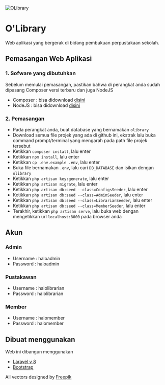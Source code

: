 ![OLibrary](https://i.imgur.com/WWqKDdR.png?1) <br>
# O'Library
Web aplikasi yang bergerak di bidang pembukuan perpustakaan sekolah.

## Pemasangan Web Aplikasi
### 1. Sofware yang dibutuhkan
Sebelum memulai pemasangan, pastikan bahwa di perangkat anda sudah dipasang Composer versi terbaru dan juga NodeJS
* Composer : bisa didownload [disini](https://getcomposer.org/)
* NodeJS : bisa didownload [disini](https://nodejs.org/en/)
### 2. Pemasangan
* Pada perangkat anda, buat database yang bernamakan `olibrary`
* Download semua file projek yang ada di github ini, ekstrak lalu buka command prompt/terminal yang mengarah pada path file projek tersebut
* Ketikkan `composer install`, lalu enter
* Ketikkan `npm install`, lalu enter
* Ketikkan `cp .env.example .env`, lalu enter
* Buka file bernamakan `.env`, lalu cari `DB_DATABASE` dan isikan dengan `olibrary`
* Ketikkan `php artisan key:generate`, lalu enter
* Ketikkan `php artisan migrate`, lalu enter
* Ketikkan `php artisan db:seed --class=ConfigsSeeder`, lalu enter
* Ketikkan `php artisan db:seed --class=AdminSeeder`, lalu enter
* Ketikkan `php artisan db:seed --class=LibrarianSeeder`, lalu enter
* Ketikkan `php artisan db:seed --class=MemberSeeder`, lalu enter
* Terakhir, ketikkan `php artisan serve`, lalu buka web dengan mengetikkan url `localhost:8000` pada browser anda

## Akun
### Admin
* Username : haloadmin
* Password : haloadmin
### Pustakawan
* Username : halolibrarian
* Password : halolibrarian
### Member
* Username : halomember
* Password : halomember

## Dibuat menggunakan
Web ini dibangun menggunakan
* [Laravel v 8](https://laravel.com/docs/8.x)
* [Bootstrap](https://getbootstrap.com/docs/4.5/getting-started/introduction/)


All vectors designed by [Freepik](https://www.freepik.com/)
